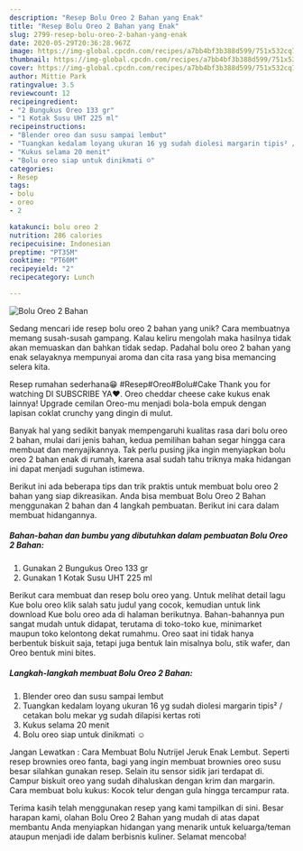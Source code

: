 ```yaml
---
description: "Resep Bolu Oreo 2 Bahan yang Enak"
title: "Resep Bolu Oreo 2 Bahan yang Enak"
slug: 2799-resep-bolu-oreo-2-bahan-yang-enak
date: 2020-05-29T20:36:28.967Z
image: https://img-global.cpcdn.com/recipes/a7bb4bf3b388d599/751x532cq70/bolu-oreo-2-bahan-foto-resep-utama.jpg
thumbnail: https://img-global.cpcdn.com/recipes/a7bb4bf3b388d599/751x532cq70/bolu-oreo-2-bahan-foto-resep-utama.jpg
cover: https://img-global.cpcdn.com/recipes/a7bb4bf3b388d599/751x532cq70/bolu-oreo-2-bahan-foto-resep-utama.jpg
author: Mittie Park
ratingvalue: 3.5
reviewcount: 12
recipeingredient:
- "2 Bungukus Oreo 133 gr"
- "1 Kotak Susu UHT 225 ml"
recipeinstructions:
- "Blender oreo dan susu sampai lembut"
- "Tuangkan kedalam loyang ukuran 16 yg sudah diolesi margarin tipis² / cetakan bolu mekar yg sudah dilapisi kertas roti"
- "Kukus selama 20 menit"
- "Bolu oreo siap untuk dinikmati ☺"
categories:
- Resep
tags:
- bolu
- oreo
- 2

katakunci: bolu oreo 2 
nutrition: 286 calories
recipecuisine: Indonesian
preptime: "PT35M"
cooktime: "PT60M"
recipeyield: "2"
recipecategory: Lunch

---
```



![Bolu Oreo 2 Bahan](https://img-global.cpcdn.com/recipes/a7bb4bf3b388d599/751x532cq70/bolu-oreo-2-bahan-foto-resep-utama.jpg)

Sedang mencari ide resep bolu oreo 2 bahan yang unik? Cara membuatnya memang susah-susah gampang. Kalau keliru mengolah maka hasilnya tidak akan memuaskan dan bahkan tidak sedap. Padahal bolu oreo 2 bahan yang enak selayaknya mempunyai aroma dan cita rasa yang bisa memancing selera kita.

Resep rumahan sederhana😁 #Resep#Oreo#Bolu#Cake Thank you for watching DI SUBSCRIBE YA❤. Oreo cheddar cheese cake kukus enak lainnya! Upgrade cemilan Oreo-mu menjadi bola-bola empuk dengan lapisan coklat crunchy yang dingin di mulut.

Banyak hal yang sedikit banyak mempengaruhi kualitas rasa dari bolu oreo 2 bahan, mulai dari jenis bahan, kedua pemilihan bahan segar hingga cara membuat dan menyajikannya. Tak perlu pusing jika ingin menyiapkan bolu oreo 2 bahan enak di rumah, karena asal sudah tahu triknya maka hidangan ini dapat menjadi suguhan istimewa.


Berikut ini ada beberapa tips dan trik praktis untuk membuat bolu oreo 2 bahan yang siap dikreasikan. Anda bisa membuat Bolu Oreo 2 Bahan menggunakan 2 bahan dan 4 langkah pembuatan. Berikut ini cara dalam membuat hidangannya.

<!--inarticleads1-->

##### Bahan-bahan dan bumbu yang dibutuhkan dalam pembuatan Bolu Oreo 2 Bahan:

1. Gunakan 2 Bungukus Oreo 133 gr
1. Gunakan 1 Kotak Susu UHT 225 ml


Berikut cara membuat dan resep bolu oreo yang. Untuk melihat detail lagu Kue bolu oreo klik salah satu judul yang cocok, kemudian untuk link download Kue bolu oreo ada di halaman berikutnya. Bahan-bahannya pun sangat mudah untuk didapat, terutama di toko-toko kue, minimarket maupun toko kelontong dekat rumahmu. Oreo saat ini tidak hanya berbentuk biskuit saja, tetapi juga bentuk lain misalnya bolu, stik wafer, dan Oreo bentuk mini bites. 

<!--inarticleads2-->

##### Langkah-langkah membuat Bolu Oreo 2 Bahan:

1. Blender oreo dan susu sampai lembut
1. Tuangkan kedalam loyang ukuran 16 yg sudah diolesi margarin tipis² / cetakan bolu mekar yg sudah dilapisi kertas roti
1. Kukus selama 20 menit
1. Bolu oreo siap untuk dinikmati ☺


Jangan Lewatkan : Cara Membuat Bolu Nutrijel Jeruk Enak Lembut. Seperti resep brownies oreo fanta, bagi yang ingin membuat brownies oreo susu besar silahkan gunakan resep. Selain itu sensor sidik jari terdapat di. Campur biskuit oreo yang sudah dihaluskan dengan krim dan margarin. Cara membuat bolu kukus: Kocok telur dengan gula hingga tercampur rata. 

Terima kasih telah menggunakan resep yang kami tampilkan di sini. Besar harapan kami, olahan Bolu Oreo 2 Bahan yang mudah di atas dapat membantu Anda menyiapkan hidangan yang menarik untuk keluarga/teman ataupun menjadi ide dalam berbisnis kuliner. Selamat mencoba!
